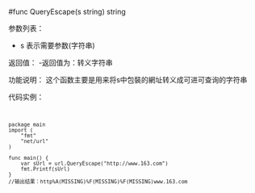 #func QueryEscape(s string) string

参数列表：

- s 表示需要参数(字符串) 

返回值：
-返回值为：转义字符串

功能说明：
这个函数主要是用来将s中包裝的網址转义成可进可查询的字符串

代码实例：
<code>

	package main	
	import (
		"fmt"
		"net/url"
	)
	
	func main() {
		var sUrl = url.QueryEscape("http://www.163.com")
		fmt.Printf(sUrl)
	}
	//输出结果：http%A(MISSING)%F(MISSING)%F(MISSING)www.163.com
</code>
